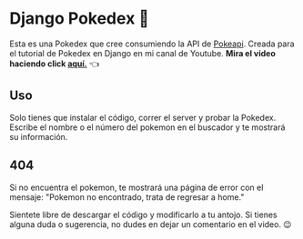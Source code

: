 # Django Pokedex 🤠

Esta es una Pokedex que cree consumiendo la API de [Pokeapi](https://pokeapi.co/).
Creada para el tutorial de Pokedex en Django en mi canal de Youtube.
**Mira el video haciendo click [aquí.](https://youtube.com)** 👈

## Uso
Solo tienes que instalar el código, correr el server y probar la Pokedex.
Escribe el nombre o el número del pokemon en el buscador y te mostrará su información.

## 404
Si no encuentra el pokemon, te mostrará una página de error con el mensaje:
"Pokemon no encontrado, trata de regresar a home."

Sientete libre de descargar el código y modificarlo a tu antojo. Si tienes alguna duda o sugerencia, no dudes en dejar un comentario en el video. 😉